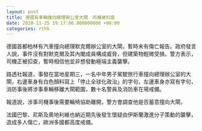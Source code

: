 ```yaml
---
layout: post
title: 德國有車輛撞向總理辦公室大閘　司機被扣查
date: 2020-11-25 19:17:06.000000000 +08:00
categories: rthk
---
```


德國首都柏林有汽車撞向總理默克爾辦公室的大閘，暫時未有傷亡報告。政府發言人說，事件沒有對默克爾及其內閣成員構成威脅，但建築物輕微受損。警方表示，司機正被扣查，暫時相信他並非想發動極端主義襲擊。

路透社報道，事發在當地星期三，一名中年男子駕駛旅行車撞向總理辦公室的大閘，右邊車身有白色顏料寫上「停止全球化政治」的字句，左邊車身亦寫有字句，消防事後將涉事車輛移離大閘範圍，數十名警員及消防車在場戒備。

報道說，涉事司機事後需要輪椅協助離開，警方會調查他是否蓄意撞向大閘，

法國巴黎、尼斯及奧地利維也納近期先後發生懷疑由伊斯蘭激進分子策動的襲擊，造成多人傷亡，歐洲多國都高度戒備。
